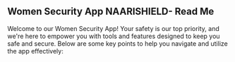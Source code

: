 ## Women Security App NAARISHIELD- Read Me

Welcome to our Women Security App! Your safety is our top priority, and we're here to empower you with tools and features designed to keep you safe and secure. Below are some key points to help you navigate and utilize the app effectively:
